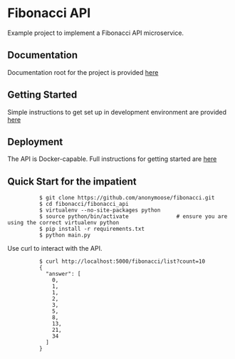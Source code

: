 Fibonacci API
=============================

Example project to implement a Fibonacci API microservice.


Documentation
-------------------------
Documentation root for the project is provided [here](https://github.com/anonymoose/fibonacci/tree/master/fibonacci_api/docs)


Getting Started
-------------------------
Simple instructions to get set up in development environment are provided [here](https://github.com/anonymoose/fibonacci/blob/master/fibonacci_api/docs/development.rst)


Deployment
-------------------------
The API is Docker-capable.  Full instructions for getting started are [here](https://github.com/anonymoose/fibonacci/blob/master/fibonacci_api/docs/deployment.rst)


Quick Start for the impatient
------------------------------
```
          $ git clone https://github.com/anonymoose/fibonacci.git
          $ cd fibonacci/fibonacci_api
          $ virtualenv --no-site-packages python
          $ source python/bin/activate               # ensure you are using the correct virtualenv python
          $ pip install -r requirements.txt
          $ python main.py
```

Use curl to interact with the API.

```
          $ curl http://localhost:5000/fibonacci/list?count=10
          {
            "answer": [
              0,
              1,
              1,
              2,
              3,
              5,
              8,
              13,
              21,
              34
            ]
          }
```        

